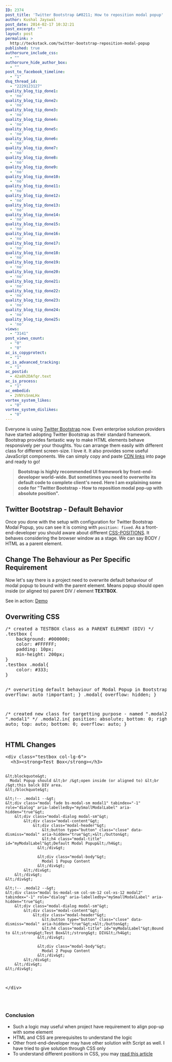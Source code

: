 ```yaml
---
ID: 2374
post_title: 'Twitter Bootstrap &#8211; How to reposition modal popup'
author: Kushal Jayswal
post_date: 2014-02-17 10:32:21
post_excerpt: ""
layout: post
permalink: >
  http://teckstack.com/twitter-bootstrap-reposition-modal-popup
published: true
authorsure_include_css:
  - ""
authorsure_hide_author_box:
  - ""
post_to_facebook_timeline:
  - "1"
dsq_thread_id:
  - "2229123127"
quality_blog_tip_done1:
  - 'no'
quality_blog_tip_done2:
  - 'no'
quality_blog_tip_done3:
  - 'no'
quality_blog_tip_done4:
  - 'no'
quality_blog_tip_done5:
  - 'no'
quality_blog_tip_done6:
  - 'no'
quality_blog_tip_done7:
  - 'no'
quality_blog_tip_done8:
  - 'no'
quality_blog_tip_done9:
  - 'no'
quality_blog_tip_done10:
  - 'no'
quality_blog_tip_done11:
  - 'no'
quality_blog_tip_done12:
  - 'no'
quality_blog_tip_done13:
  - 'no'
quality_blog_tip_done14:
  - 'no'
quality_blog_tip_done15:
  - 'no'
quality_blog_tip_done16:
  - 'no'
quality_blog_tip_done17:
  - 'no'
quality_blog_tip_done18:
  - 'no'
quality_blog_tip_done19:
  - 'no'
quality_blog_tip_done20:
  - 'no'
quality_blog_tip_done21:
  - 'no'
quality_blog_tip_done22:
  - 'no'
quality_blog_tip_done23:
  - 'no'
quality_blog_tip_done24:
  - 'no'
quality_blog_tip_done25:
  - 'no'
views:
  - "3141"
post_views_count:
  - "0"
  - "0"
ac_is_copyprotect:
  - "1"
ac_is_advanced_tracking:
  - "1"
ac_postid:
  - 42a8h2DAfqr.text
ac_is_process:
  - "1"
ac_embedid:
  - 2VNYsSnmLHx
vortex_system_likes:
  - "0"
vortex_system_dislikes:
  - "0"
---
```

Everyone is using <a title="Twitter Boostrap" href="http://getbootstrap.com/" target="_blank">Twitter Bootstrap</a> now. Even enterprise solution providers have started adopting Twitter Bootstrap as their standard framework. Bootstrap provides fantastic way to make HTML elements behave responsively per your thoughts. You can arrange them easily with different class for different screen-size. I love it. It also provides some useful JavaScript components. We can simply copy and paste <a title="Bootstrap CDN Links" href="http://www.bootstrapcdn.com/" target="_blank">CDN links</a> into page and ready to go!
<blockquote><strong>Bootstrap is highly recommended UI framework by front-end-developer world-wide. But sometimes you need to overwrite its default code to complete client's need. Here I am explaining some code for "Twitter Bootstrap - How to reposition modal pop-up with absolute position".</strong></blockquote>
<div id="a"></div>
<h2>Twitter Bootstrap - Default Behavior</h2>
Once you done with the setup with configuration for Twitter Bootstrap Modal Popup, you can see it is coming with <code>position: fixed</code>. As a front-end-developer you should aware about different <a title="Understand CSS Positions - TeckStack.com" href="http://www.teckstack.com/understand-css-positions/" target="_blank">CSS-POSITIONS</a>. It behaves considering the browser window as a stage. We can say BODY / HTML as a parent element.
<h2>Change The Behaviour as Per Specific Requirement</h2>
Now let's say there is a project need to overwrite default behaviour of modal popup to bound with the parent element. Means popup should open inside (or aligned to) parent DIV / element <strong>TEXTBOX</strong>.

See in action: <a class="btn btn-primary" href="http://demo.teckstack.com/twitter-bootstrap/modal-popup/how-to-reposition-modal-popup.html" target="_blank">Demo</a>
<div id="b"></div>
<h2>Overwriting CSS</h2>
<pre class="lang:css decode:true">/* created a TESTBOX class as a PARENT ELEMENT (DIV) */
.testbox {
    background: #000000;
    color: #FFFFFF;
    padding: 10px;
	min-height: 200px;
}
.testbox .modal{ 
    color: #333;
}

/* overwriting default behaviour of Modal Popup in Bootstrap  */
body{ 
    overflow: auto !important;
}
.modal{ 
    overflow: hidden; 
}

/* created new class for targetting purpose - named ".modal2", ".modal1" */
.modal2.in{ 
    position: absolute; 
    bottom: 0; 
    right:0; 
    left: auto; 
    top: auto; 
    bottom: 0; 
    overflow: auto;
}</pre>
<div id="c"></div>
<h2>HTML Changes</h2>
<pre class="lang:default decode:true ">&lt;div class="testbox col-lg-6"&gt; 
  &lt;h3&gt;&lt;strong&gt;Test Box&lt;/strong&gt;&lt;/h3&gt;
    
    &lt;blockquote&gt;
      Modal Popup should &lt;br /&gt;open inside (or aligned to) &lt;br /&gt;this balck DIV area.
    &lt;/blockquote&gt;
    
    &lt;!-- .modal1 --&gt;
    &lt;div class="modal fade bs-modal-sm modal1" tabindex="-1" role="dialog" aria-labelledby="mySmallModalLabel" aria-hidden="true"&gt;
        &lt;div class="modal-dialog modal-sm"&gt;
            &lt;div class="modal-content"&gt; 
                &lt;div class="modal-header"&gt;
                    &lt;button type="button" class="close" data-dismiss="modal" aria-hidden="true"&gt;×&lt;/button&gt;
                    &lt;h4 class="modal-title" id="myModalLabel"&gt;Default Modal Popup&lt;/h4&gt;
                  &lt;/div&gt;
                  
                  &lt;div class="modal-body"&gt;
                    Modal 1 Popup Content
                  &lt;/div&gt;
            &lt;/div&gt;
        &lt;/div&gt;
    &lt;/div&gt;
    
    &lt;!-- .modal2 --&gt;
    &lt;div class="modal bs-modal-sm col-sm-12 col-xs-12 modal2" tabindex="-1" role="dialog" aria-labelledby="mySmallModalLabel" aria-hidden="true"&gt;
        &lt;div class="modal-dialog modal-sm"&gt;
            &lt;div class="modal-content"&gt; 
                &lt;div class="modal-header"&gt;
                    &lt;button type="button" class="close" data-dismiss="modal" aria-hidden="true"&gt;×&lt;/button&gt;
                    &lt;h4 class="modal-title" id="myModalLabel"&gt;Bound to &lt;strong&gt;Test Box&lt;/strong&gt; DIV&lt;/h4&gt;
                  &lt;/div&gt;
                  
                  &lt;div class="modal-body"&gt;
                    Modal 2 Popup Content 
                  &lt;/div&gt;
            &lt;/div&gt;
        &lt;/div&gt;
    &lt;/div&gt;
&lt;/div&gt;</pre>
&nbsp;
<h3>Conclusion</h3>
<ul>
	<li>Such a logic may useful when project have requirement to align pop-up with some element</li>
	<li>HTML and CSS are prerequisites to understand the logic</li>
	<li>Other front-end-developer may have other solution with Script as well. I have tried to give solution through CSS only</li>
	<li>To understand different positions in CSS, you may <a title="Understand CSS Positions - TeckStack.com" href="http://www.teckstack.com/understand-css-positions/" target="_blank">read this article</a></li>
</ul>